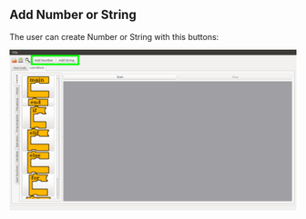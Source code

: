 ## Add Number or String

The user can create Number or String with this buttons:

![Bottons for add Number or String](img/addNumberOrString.png)

